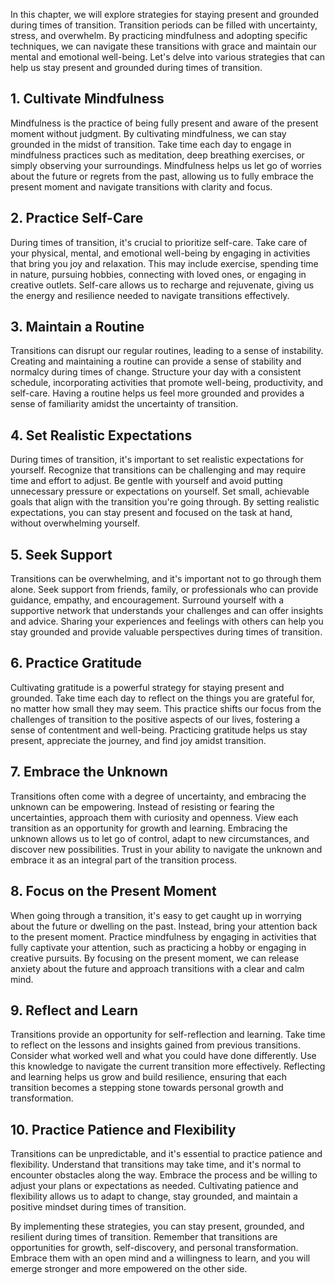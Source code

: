 
In this chapter, we will explore strategies for staying present and grounded during times of transition. Transition periods can be filled with uncertainty, stress, and overwhelm. By practicing mindfulness and adopting specific techniques, we can navigate these transitions with grace and maintain our mental and emotional well-being. Let's delve into various strategies that can help us stay present and grounded during times of transition.

## 1\. Cultivate Mindfulness

Mindfulness is the practice of being fully present and aware of the present moment without judgment. By cultivating mindfulness, we can stay grounded in the midst of transition. Take time each day to engage in mindfulness practices such as meditation, deep breathing exercises, or simply observing your surroundings. Mindfulness helps us let go of worries about the future or regrets from the past, allowing us to fully embrace the present moment and navigate transitions with clarity and focus.

## 2\. Practice Self-Care

During times of transition, it's crucial to prioritize self-care. Take care of your physical, mental, and emotional well-being by engaging in activities that bring you joy and relaxation. This may include exercise, spending time in nature, pursuing hobbies, connecting with loved ones, or engaging in creative outlets. Self-care allows us to recharge and rejuvenate, giving us the energy and resilience needed to navigate transitions effectively.

## 3\. Maintain a Routine

Transitions can disrupt our regular routines, leading to a sense of instability. Creating and maintaining a routine can provide a sense of stability and normalcy during times of change. Structure your day with a consistent schedule, incorporating activities that promote well-being, productivity, and self-care. Having a routine helps us feel more grounded and provides a sense of familiarity amidst the uncertainty of transition.

## 4\. Set Realistic Expectations

During times of transition, it's important to set realistic expectations for yourself. Recognize that transitions can be challenging and may require time and effort to adjust. Be gentle with yourself and avoid putting unnecessary pressure or expectations on yourself. Set small, achievable goals that align with the transition you're going through. By setting realistic expectations, you can stay present and focused on the task at hand, without overwhelming yourself.

## 5\. Seek Support

Transitions can be overwhelming, and it's important not to go through them alone. Seek support from friends, family, or professionals who can provide guidance, empathy, and encouragement. Surround yourself with a supportive network that understands your challenges and can offer insights and advice. Sharing your experiences and feelings with others can help you stay grounded and provide valuable perspectives during times of transition.

## 6\. Practice Gratitude

Cultivating gratitude is a powerful strategy for staying present and grounded. Take time each day to reflect on the things you are grateful for, no matter how small they may seem. This practice shifts our focus from the challenges of transition to the positive aspects of our lives, fostering a sense of contentment and well-being. Practicing gratitude helps us stay present, appreciate the journey, and find joy amidst transition.

## 7\. Embrace the Unknown

Transitions often come with a degree of uncertainty, and embracing the unknown can be empowering. Instead of resisting or fearing the uncertainties, approach them with curiosity and openness. View each transition as an opportunity for growth and learning. Embracing the unknown allows us to let go of control, adapt to new circumstances, and discover new possibilities. Trust in your ability to navigate the unknown and embrace it as an integral part of the transition process.

## 8\. Focus on the Present Moment

When going through a transition, it's easy to get caught up in worrying about the future or dwelling on the past. Instead, bring your attention back to the present moment. Practice mindfulness by engaging in activities that fully captivate your attention, such as practicing a hobby or engaging in creative pursuits. By focusing on the present moment, we can release anxiety about the future and approach transitions with a clear and calm mind.

## 9\. Reflect and Learn

Transitions provide an opportunity for self-reflection and learning. Take time to reflect on the lessons and insights gained from previous transitions. Consider what worked well and what you could have done differently. Use this knowledge to navigate the current transition more effectively. Reflecting and learning helps us grow and build resilience, ensuring that each transition becomes a stepping stone towards personal growth and transformation.

## 10\. Practice Patience and Flexibility

Transitions can be unpredictable, and it's essential to practice patience and flexibility. Understand that transitions may take time, and it's normal to encounter obstacles along the way. Embrace the process and be willing to adjust your plans or expectations as needed. Cultivating patience and flexibility allows us to adapt to change, stay grounded, and maintain a positive mindset during times of transition.

By implementing these strategies, you can stay present, grounded, and resilient during times of transition. Remember that transitions are opportunities for growth, self-discovery, and personal transformation. Embrace them with an open mind and a willingness to learn, and you will emerge stronger and more empowered on the other side.
